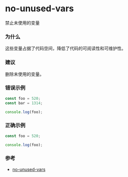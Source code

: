 # no-unused-vars

禁止未使用的变量

### 为什么

这些变量占据了代码空间，降低了代码的可阅读性和可维护性。

### 建议

删除未使用的变量。

### 错误示例

```js
const foo = 520;
const bar = 1314;

console.log(foo);
```

### 正确示例

```js
const foo = 520;

console.log(foo);
```

### 参考

- [no-unused-vars](https://eslint.org/docs/rules/no-unused-vars)
